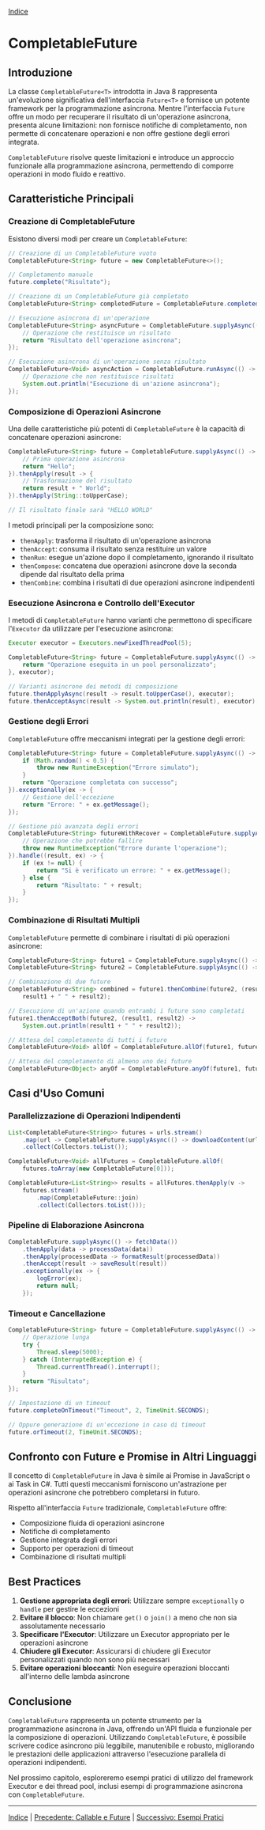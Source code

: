 [Indice](./README.md)

# CompletableFuture

## Introduzione

La classe `CompletableFuture<T>` introdotta in Java 8 rappresenta un'evoluzione significativa dell'interfaccia `Future<T>` e fornisce un potente framework per la programmazione asincrona. Mentre l'interfaccia `Future` offre un modo per recuperare il risultato di un'operazione asincrona, presenta alcune limitazioni: non fornisce notifiche di completamento, non permette di concatenare operazioni e non offre gestione degli errori integrata.

`CompletableFuture` risolve queste limitazioni e introduce un approccio funzionale alla programmazione asincrona, permettendo di comporre operazioni in modo fluido e reattivo.

## Caratteristiche Principali

### Creazione di CompletableFuture

Esistono diversi modi per creare un `CompletableFuture`:

```java
// Creazione di un CompletableFuture vuoto
CompletableFuture<String> future = new CompletableFuture<>();

// Completamento manuale
future.complete("Risultato");

// Creazione di un CompletableFuture già completato
CompletableFuture<String> completedFuture = CompletableFuture.completedFuture("Già completato");

// Esecuzione asincrona di un'operazione
CompletableFuture<String> asyncFuture = CompletableFuture.supplyAsync(() -> {
    // Operazione che restituisce un risultato
    return "Risultato dell'operazione asincrona";
});

// Esecuzione asincrona di un'operazione senza risultato
CompletableFuture<Void> asyncAction = CompletableFuture.runAsync(() -> {
    // Operazione che non restituisce risultati
    System.out.println("Esecuzione di un'azione asincrona");
});
```

### Composizione di Operazioni Asincrone

Una delle caratteristiche più potenti di `CompletableFuture` è la capacità di concatenare operazioni asincrone:

```java
CompletableFuture<String> future = CompletableFuture.supplyAsync(() -> {
    // Prima operazione asincrona
    return "Hello";
}).thenApply(result -> {
    // Trasformazione del risultato
    return result + " World";
}).thenApply(String::toUpperCase);

// Il risultato finale sarà "HELLO WORLD"
```

I metodi principali per la composizione sono:

- `thenApply`: trasforma il risultato di un'operazione asincrona
- `thenAccept`: consuma il risultato senza restituire un valore
- `thenRun`: esegue un'azione dopo il completamento, ignorando il risultato
- `thenCompose`: concatena due operazioni asincrone dove la seconda dipende dal risultato della prima
- `thenCombine`: combina i risultati di due operazioni asincrone indipendenti

### Esecuzione Asincrona e Controllo dell'Executor

I metodi di `CompletableFuture` hanno varianti che permettono di specificare l'`Executor` da utilizzare per l'esecuzione asincrona:

```java
Executor executor = Executors.newFixedThreadPool(5);

CompletableFuture<String> future = CompletableFuture.supplyAsync(() -> {
    return "Operazione eseguita in un pool personalizzato";
}, executor);

// Varianti asincrone dei metodi di composizione
future.thenApplyAsync(result -> result.toUpperCase(), executor);
future.thenAcceptAsync(result -> System.out.println(result), executor);
```

### Gestione degli Errori

`CompletableFuture` offre meccanismi integrati per la gestione degli errori:

```java
CompletableFuture<String> future = CompletableFuture.supplyAsync(() -> {
    if (Math.random() < 0.5) {
        throw new RuntimeException("Errore simulato");
    }
    return "Operazione completata con successo";
}).exceptionally(ex -> {
    // Gestione dell'eccezione
    return "Errore: " + ex.getMessage();
});

// Gestione più avanzata degli errori
CompletableFuture<String> futureWithRecover = CompletableFuture.supplyAsync(() -> {
    // Operazione che potrebbe fallire
    throw new RuntimeException("Errore durante l'operazione");
}).handle((result, ex) -> {
    if (ex != null) {
        return "Si è verificato un errore: " + ex.getMessage();
    } else {
        return "Risultato: " + result;
    }
});
```

### Combinazione di Risultati Multipli

`CompletableFuture` permette di combinare i risultati di più operazioni asincrone:

```java
CompletableFuture<String> future1 = CompletableFuture.supplyAsync(() -> "Hello");
CompletableFuture<String> future2 = CompletableFuture.supplyAsync(() -> "World");

// Combinazione di due future
CompletableFuture<String> combined = future1.thenCombine(future2, (result1, result2) -> 
    result1 + " " + result2);

// Esecuzione di un'azione quando entrambi i future sono completati
future1.thenAcceptBoth(future2, (result1, result2) -> 
    System.out.println(result1 + " " + result2));

// Attesa del completamento di tutti i future
CompletableFuture<Void> allOf = CompletableFuture.allOf(future1, future2);

// Attesa del completamento di almeno uno dei future
CompletableFuture<Object> anyOf = CompletableFuture.anyOf(future1, future2);
```

## Casi d'Uso Comuni

### Parallelizzazione di Operazioni Indipendenti

```java
List<CompletableFuture<String>> futures = urls.stream()
    .map(url -> CompletableFuture.supplyAsync(() -> downloadContent(url)))
    .collect(Collectors.toList());

CompletableFuture<Void> allFutures = CompletableFuture.allOf(
    futures.toArray(new CompletableFuture[0]));

CompletableFuture<List<String>> results = allFutures.thenApply(v -> 
    futures.stream()
        .map(CompletableFuture::join)
        .collect(Collectors.toList()));
```

### Pipeline di Elaborazione Asincrona

```java
CompletableFuture.supplyAsync(() -> fetchData())
    .thenApply(data -> processData(data))
    .thenApply(processedData -> formatResult(processedData))
    .thenAccept(result -> saveResult(result))
    .exceptionally(ex -> {
        logError(ex);
        return null;
    });
```

### Timeout e Cancellazione

```java
CompletableFuture<String> future = CompletableFuture.supplyAsync(() -> {
    // Operazione lunga
    try {
        Thread.sleep(5000);
    } catch (InterruptedException e) {
        Thread.currentThread().interrupt();
    }
    return "Risultato";
});

// Impostazione di un timeout
future.completeOnTimeout("Timeout", 2, TimeUnit.SECONDS);

// Oppure generazione di un'eccezione in caso di timeout
future.orTimeout(2, TimeUnit.SECONDS);
```

## Confronto con Future e Promise in Altri Linguaggi

Il concetto di `CompletableFuture` in Java è simile ai Promise in JavaScript o ai Task in C#. Tutti questi meccanismi forniscono un'astrazione per operazioni asincrone che potrebbero completarsi in futuro.

Rispetto all'interfaccia `Future` tradizionale, `CompletableFuture` offre:

- Composizione fluida di operazioni asincrone
- Notifiche di completamento
- Gestione integrata degli errori
- Supporto per operazioni di timeout
- Combinazione di risultati multipli

## Best Practices

1. **Gestione appropriata degli errori**: Utilizzare sempre `exceptionally` o `handle` per gestire le eccezioni
2. **Evitare il blocco**: Non chiamare `get()` o `join()` a meno che non sia assolutamente necessario
3. **Specificare l'Executor**: Utilizzare un Executor appropriato per le operazioni asincrone
4. **Chiudere gli Executor**: Assicurarsi di chiudere gli Executor personalizzati quando non sono più necessari
5. **Evitare operazioni bloccanti**: Non eseguire operazioni bloccanti all'interno delle lambda asincrone

## Conclusione

`CompletableFuture` rappresenta un potente strumento per la programmazione asincrona in Java, offrendo un'API fluida e funzionale per la composizione di operazioni. Utilizzando `CompletableFuture`, è possibile scrivere codice asincrono più leggibile, manutenibile e robusto, migliorando le prestazioni delle applicazioni attraverso l'esecuzione parallela di operazioni indipendenti.

Nel prossimo capitolo, esploreremo esempi pratici di utilizzo del framework Executor e dei thread pool, inclusi esempi di programmazione asincrona con `CompletableFuture`.

---

[Indice](./README.md) | [Precedente: Callable e Future](./03-CallableFuture.md) | [Successivo: Esempi Pratici](./esempi/CompletableFutureExample.java)